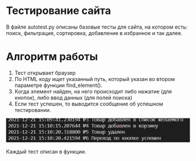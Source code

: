 # Тестирование сайта

В файле autotest.py описаны базовые тесты для сайта, на котором есть: поиск, фильтрация, сортировка, добавление в избранное и так далее.

# Алгоритм работы

1) Тест открывает браузер
2) По HTML коду ищет указанный путь, который указан во втором параметре функции find_element().
3) Когда элемент найден, на него происходит либо нажатие (для кнопок), либо ввод данных (для полей поиска)
4) Если тест успешен, то выводится сообщение об успешном тестировании.

![image](./pictures/1.png)

Каждый тест описан в функции.
